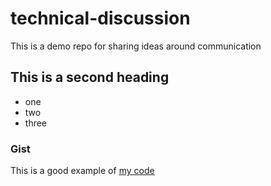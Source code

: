# technical-discussion
This is a demo repo for sharing ideas around communication

## This is a second heading

* one
* two
* three

### Gist
This is a good example of [my code](https://gist.github.com/kumaparajita104/ff2710c77f67f5dd2ef5220d08665eca)
